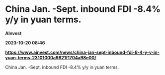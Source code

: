 # China Jan. -Sept. inbound FDI -8.4% y/y in yuan terms.
**AInvest**

**2023-10-20 08:46**

**https://www.ainvest.com/news/china-jan-sept-inbound-fdi-8-4-y-y-in-yuan-terms-23101000a9821f1704a98e00/**

China Jan. -Sept. inbound FDI -8.4% y/y in yuan terms.